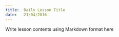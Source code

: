 ```yaml
---
title:  Daily Lesson Title
date:   21/04/2016
---
```


Write lesson contents using Markdown format here